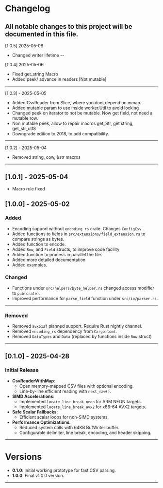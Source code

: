 # Changelog
All notable changes to this project will be documented in this file.
---
[1.0.5] 2025-05-08

- Changed writer lifetime
--


[1.0.4] 2025-05-06

- Fixed get_string Macro
- Added peek/ advance in readers [Not mutable]


---
[1.0.3] - 2025-05-05

- Added CsvReader from Slice, where you dont depend on mmap.
- Added mutable param to use inside worker.Util to avoid locking
- Changed peek on iterator to not be mutable. Now get field, not need a mutable row.
- Non mutable peek, allow to repair macros get_Str, get string, get_str_utf8
- Downgrade edition to 2018, to add compatibility.

---

[1.0.2] - 2025-05-04

- Removed string, cow, &str macros

---
## [1.0.1] - 2025-05-04

- Macro rule fixed

## [1.0.0] - 2025-05-02

### Added
- Encoding support without `encoding_rs` crate. Changes `ConfigCsv` .
- Added functions to fields in `src/extensions/field_extension.rs` to compare strings as bytes.
- Added function to encode.
- Added `Row`, and `Field` structs, to improve code facility
- Added function to process in parallel the file.
- Added more detailed documentation
- Added examples.
  

### Changed
- Functions under `src/helpers/byte_helper.rs` changed access modifier to `pub(crate)`.
- Improved performance for `parse_field` function under `src/io/parser.rs`.
---

### Removed
- Removed `avx512f` planned support. Require Rust nightly channel.
- Removed `encoding_rs` dependency from `Cargo.toml`.
- Removed `DataTypes` and `Data` (replaced by functions inside `Row` struct)
---

## [0.1.0] - 2025-04-28

### Initial Release
- **CsvReaderWithMap**:
    - Open memory-mapped CSV files with optional encoding.
    - Line-by-line efficient reading with `next_raw()`.
- **SIMD Accelerations**:
    - Implemented `locate_line_break_neon` for ARM NEON targets.
    - Implemented `locate_line_break_avx2` for x86-64 AVX2 targets.
- **Safe Scalar Fallbacks**:
    - Efficient scalar loops for non-SIMD systems.
- **Performance Optimizations**:
    - Reduced system calls with 64KB BufWriter buffer.
    - Configurable delimiter, line break, encoding, and header skipping.

---

# Versions

- **0.1.0**: Initial working prototype for fast CSV parsing.
- **1.0.0**: Final v1.0.0 version.

---


